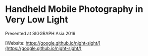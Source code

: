 # Handheld Mobile Photography in Very Low Light

Presented at SIGGRAPH Asia 2019

[Website: https://google.github.io/night-sight/](https://google.github.io/night-sight/)
